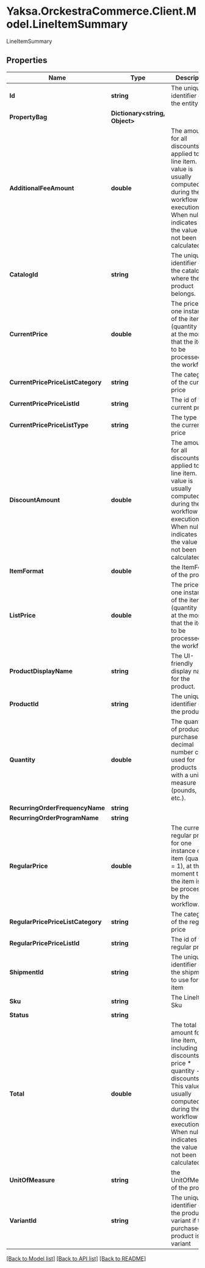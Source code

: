 # Yaksa.OrckestraCommerce.Client.Model.LineItemSummary
LineItemSummary

## Properties

Name | Type | Description | Notes
------------ | ------------- | ------------- | -------------
**Id** | **string** | The unique identifier of the entity. | 
**PropertyBag** | **Dictionary&lt;string, Object&gt;** |  | [optional] 
**AdditionalFeeAmount** | **double** | The amount for all discounts applied to this line item. This value is usually computed during the workflow execution. When null, indicates that the value has not been calculated. | [optional] 
**CatalogId** | **string** | The unique identifier of the catalog where the product belongs. | 
**CurrentPrice** | **double** | The price for one instance of the item (quantity &#x3D; 1), at the moment that the item is to be processed by the workflow. | [optional] 
**CurrentPricePriceListCategory** | **string** | The category of the current price | [optional] 
**CurrentPricePriceListId** | **string** | The id of the current price | [optional] 
**CurrentPricePriceListType** | **string** | The type of the current price | [optional] 
**DiscountAmount** | **double** | The amount for all discounts applied to this line item. This value is usually computed during the workflow execution. When null, indicates that the value has not been calculated. | [optional] 
**ItemFormat** | **double** | the ItemFormat of the product. | [optional] 
**ListPrice** | **double** | The price for one instance of the item (quantity &#x3D; 1), at the moment that the item is to be processed by the workflow. | [optional] 
**ProductDisplayName** | **string** | The UI-friendly display name for the product. | [optional] 
**ProductId** | **string** | The unique identifier of the product | 
**Quantity** | **double** | The quantity of product to purchase. A decimal number can be used for products sold with a unit of measure (pounds, kilos, etc.). | [optional] 
**RecurringOrderFrequencyName** | **string** |  | [optional] 
**RecurringOrderProgramName** | **string** |  | [optional] 
**RegularPrice** | **double** | The current regular price for one instance of the item (quantity &#x3D; 1), at the moment that the item is to be processed by the workflow. | [optional] 
**RegularPricePriceListCategory** | **string** | The category of the regular price | [optional] 
**RegularPricePriceListId** | **string** | The id of the regular price | [optional] 
**ShipmentId** | **string** | The unique identifier of the shipment to use for this item | [optional] 
**Sku** | **string** | The LineItem Sku | [optional] 
**Status** | **string** |  | [optional] 
**Total** | **double** | The total amount for this line item, including discounts (list price * quantity - discounts). This value is usually computed during the workflow execution. When null, indicates that the value has not been calculated. | [optional] 
**UnitOfMeasure** | **string** | the UnitOfMeasure of the product. | [optional] 
**VariantId** | **string** | The unique identifier of the product variant if the purchased product is a variant | [optional] 

[[Back to Model list]](../README.md#documentation-for-models) [[Back to API list]](../README.md#documentation-for-api-endpoints) [[Back to README]](../README.md)


